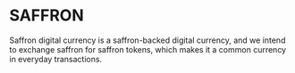 # SAFFRON
Saffron digital currency is a saffron-backed digital currency, and we intend to exchange saffron for saffron tokens, which makes it a common currency in everyday transactions.
